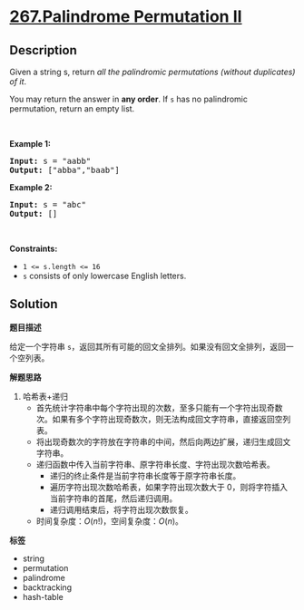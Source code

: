 # [267.Palindrome Permutation II](https://leetcode.com/problems/palindrome-permutation-ii/description/)

## Description

<p>Given a string s, return <em>all the palindromic permutations (without duplicates) of it</em>.</p>

<p>You may return the answer in <strong>any order</strong>. If <code>s</code> has no palindromic permutation, return an empty list.</p>

<p>&nbsp;</p>
<p><strong class="example">Example 1:</strong></p>
<pre><strong>Input:</strong> s = "aabb"
<strong>Output:</strong> ["abba","baab"]
</pre><p><strong class="example">Example 2:</strong></p>
<pre><strong>Input:</strong> s = "abc"
<strong>Output:</strong> []
</pre>
<p>&nbsp;</p>
<p><strong>Constraints:</strong></p>

<ul>
  <li><code>1 &lt;= s.length &lt;= 16</code></li>
  <li><code>s</code> consists of only lowercase English letters.</li>
</ul>

## Solution

**题目描述**

给定一个字符串 `s`，返回其所有可能的回文全排列。如果没有回文全排列，返回一个空列表。

**解题思路**

1. 哈希表+递归
   - 首先统计字符串中每个字符出现的次数，至多只能有一个字符出现奇数次。如果有多个字符出现奇数次，则无法构成回文字符串，直接返回空列表。
   - 将出现奇数次的字符放在字符串的中间，然后向两边扩展，递归生成回文字符串。
   - 递归函数中传入当前字符串、原字符串长度、字符出现次数哈希表。
     - 递归的终止条件是当前字符串长度等于原字符串长度。
     - 遍历字符出现次数哈希表，如果字符出现次数大于 0，则将字符插入当前字符串的首尾，然后递归调用。
     - 递归调用结束后，将字符出现次数恢复。
   - 时间复杂度：$O(n!)$，空间复杂度：$O(n)$。

**标签**

- string
- permutation
- palindrome
- backtracking
- hash-table
